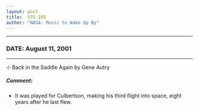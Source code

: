 ```yaml
---
layout: post
title:  STS-105
author: "NASA: Music to Wake Up By"
---
```


----
### DATE: August 11, 2001
----
⊹ Back in the Saddle Again by Gene Autry

##### Comment:
* It was played for Culbertson, making his third flight into space, eight years after he last flew.
